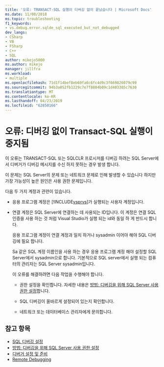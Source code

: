 ```yaml
---
title: '오류: TRANSACT-SQL 실행이 디버깅 없이 끝났습니다 | Microsoft Docs'
ms.date: 11/08/2018
ms.topic: troubleshooting
f1_keywords:
- vs.debug.error.sqlde_sql_executed_but_not_debugged
dev_langs:
- CSharp
- VB
- FSharp
- C++
- SQL
author: mikejo5000
ms.author: mikejo
manager: jillfra
ms.workload:
- multiple
ms.openlocfilehash: 71d1f14bef8eb69fa6c6fc4d9c3f669826079c99
ms.sourcegitcommit: 94b3a052fb1229c7e7f8804b09c1d403385c7630
ms.translationtype: MT
ms.contentlocale: ko-KR
ms.lasthandoff: 04/23/2019
ms.locfileid: "62850166"
---
```

# <a name="error-transact-sql-execution-ended-without-debugging"></a>오류: 디버깅 없이 Transact-SQL 실행이 중지됨

이 오류는 TRANSACT-SQL 또는 SQLCLR 프로시저를 디버깅 하려는 SQL Server에서 디버거가 디버깅 메시지를 수신 하지 못하는 경우 발생 합니다.

이 문제는 SQL Server의 문제 또는 네트워크 문제로 인해 발생할 수 있습니다 하지만 가장 가능성이 높은 원인은 사용 권한 문제입니다.

다음 두 가지 계정과 관련이 있습니다.

- 응용 프로그램 계정은 [!INCLUDE[vsprvs](../code-quality/includes/vsprvs_md.md)]가 실행되는 사용자 계정입니다.

- 연결 계정은 SQL Server에 연결하는 데 사용되는 ID입니다. 이 계정은 연결 SQL 인증을 사용 하는 것 처럼 Visual Studio가 실행 되는 id와 동일 하 게 반드시 합니다.

  응용 프로그램 계정이 연결 계정과 일치 하거나 sysadmin 이어야 해야 SQL 디버깅에 필요 합니다.

  Sa 같은 SQL 계정 이름인을 사용 하는 경우 응용 프로그램 계정 해야 설정할 SQL Server에서 sysadmin으로 합니다. 기본적으로 SQL server에서 실행 되는 컴퓨터의 관리자는 SQL Server sysadmin입니다.

  이 오류를 해결하려면 다음 작업을 수행해야 합니다.

  - 권한 설정을 확인합니다. 자세한 내용은 [방법: 디버깅을 위해 SQL Server 사용 권한 설정](https://msdn.microsoft.com/84e088d0-0409-41d4-841b-f5d4b0fda414)합니다.

  - SQL 디버깅이 올바르게 설정되어 있는지 확인합니다.

  - 네트워크 또는 데이터베이스 관리자에게 문의합니다.

## <a name="see-also"></a>참고 항목

- [SQL 디버깅 설정](https://docs.microsoft.com/previous-versions/visualstudio/visual-studio-2010/s4sszxst(v=vs.100))
- [방법: 디버깅을 위해 SQL Server 사용 권한 설정](https://msdn.microsoft.com/84e088d0-0409-41d4-841b-f5d4b0fda414)
- [디버거 설정 및 준비](../debugger/debugger-settings-and-preparation.md)
- [Remote Debugging](../debugger/remote-debugging.md)